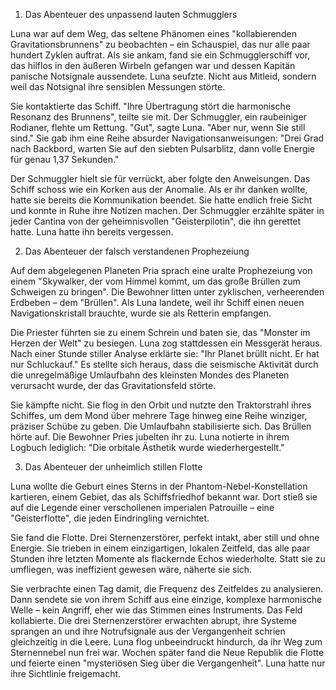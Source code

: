 1. Das Abenteuer des unpassend lauten Schmugglers

Luna war auf dem Weg, 
das seltene Phänomen eines "kollabierenden Gravitationsbrunnens" zu beobachten – ein Schauspiel, 
das nur alle paar hundert Zyklen auftrat. Als sie ankam, fand sie ein Schmugglerschiff vor, 
das hilflos in den äußeren Wirbeln gefangen war und dessen Kapitän panische Notsignale aussendete. 
Luna seufzte. Nicht aus Mitleid, sondern weil das Notsignal ihre sensiblen Messungen störte.

Sie kontaktierte das Schiff. "Ihre Übertragung stört die harmonische Resonanz des Brunnens", 
teilte sie mit. Der Schmuggler, ein raubeiniger Rodianer, flehte um Rettung. "Gut", sagte Luna. 
"Aber nur, wenn Sie still sind." Sie gab ihm eine Reihe absurder Navigationsanweisungen: "Drei Grad nach Backbord, 
warten Sie auf den siebten Pulsarblitz, dann volle Energie für genau 1,37 Sekunden."

Der Schmuggler hielt sie für verrückt, aber folgte den Anweisungen. Das Schiff schoss wie ein Korken aus der Anomalie. 
Als er ihr danken wollte, hatte sie bereits die Kommunikation beendet. 
Sie hatte endlich freie Sicht und konnte in Ruhe ihre Notizen machen. 
Der Schmuggler erzählte später in jeder Cantina von der geheimnisvollen "Geisterpilotin", 
die ihn gerettet hatte. Luna hatte ihn bereits vergessen.

2. Das Abenteuer der falsch verstandenen Prophezeiung

Auf dem abgelegenen Planeten Pria sprach eine uralte Prophezeiung von einem "Skywalker, der vom Himmel kommt, 
um das große Brüllen zum Schweigen zu bringen". Die Bewohner litten unter zyklischen, verheerenden Erdbeben – dem "Brüllen". 
Als Luna landete, weil ihr Schiff einen neuen Navigationskristall brauchte, wurde sie als Retterin empfangen.

Die Priester führten sie zu einem Schrein und baten sie, das "Monster im Herzen der Welt" zu besiegen. 
Luna zog stattdessen ein Messgerät heraus. Nach einer Stunde stiller Analyse erklärte sie: "Ihr Planet brüllt nicht. 
Er hat nur Schluckauf." Es stellte sich heraus, 
dass die seismische Aktivität durch die unregelmäßige Umlaufbahn des kleinsten Mondes des Planeten verursacht wurde, 
der das Gravitationsfeld störte.

Sie kämpfte nicht. Sie flog in den Orbit und nutzte den Traktorstrahl ihres Schiffes, 
um dem Mond über mehrere Tage hinweg eine Reihe winziger, präziser Schübe zu geben. Die Umlaufbahn stabilisierte sich. 
Das Brüllen hörte auf. Die Bewohner Pries jubelten ihr zu. 
Luna notierte in ihrem Logbuch lediglich: "Die orbitale Ästhetik wurde wiederhergestellt."

3. Das Abenteuer der unheimlich stillen Flotte

Luna wollte die Geburt eines Sterns in der Phantom-Nebel-Konstellation kartieren, einem Gebiet, 
das als Schiffsfriedhof bekannt war. 
Dort stieß sie auf die Legende einer verschollenen imperialen Patrouille – eine "Geisterflotte", 
die jeden Eindringling vernichtet.

Sie fand die Flotte. Drei Sternenzerstörer, perfekt intakt, aber still und ohne Energie. 
Sie trieben in einem einzigartigen, lokalen Zeitfeld, das alle paar Stunden ihre letzten Momente als flackernde Echos wiederholte. 
Statt sie zu umfliegen, was ineffizient gewesen wäre, näherte sie sich.

Sie verbrachte einen Tag damit, die Frequenz des Zeitfeldes zu analysieren. Dann sendete sie von ihrem Schiff aus eine einzige, 
komplexe harmonische Welle – kein Angriff, eher wie das Stimmen eines Instruments. Das Feld kollabierte. 
Die drei Sternenzerstörer erwachten abrupt, 
ihre Systeme sprangen an und ihre Notrufsignale aus der Vergangenheit schrien gleichzeitig in die Leere. 
Luna flog unbeeindruckt hindurch, da ihr Weg zum Sternennebel nun frei war. 
Wochen später fand die Neue Republik die Flotte und feierte einen "mysteriösen Sieg über die Vergangenheit". 
Luna hatte nur ihre Sichtlinie freigemacht.
